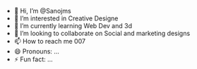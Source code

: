 - 👋 Hi, I’m @Sanojms
- 👀 I’m interested in Creative Designe
- 🌱 I’m currently learning Web Dev and 3d 
- 💞️ I’m looking to collaborate on Social and marketing designs
- 📫 How to reach me 007
- 😄 Pronouns: ...
- ⚡ Fun fact: ...

<!---
Sanojms/Sanojms is a ✨ special ✨ repository because its `README.md` (this file) appears on your GitHub profile.
You can click the Preview link to take a look at your changes.
--->
